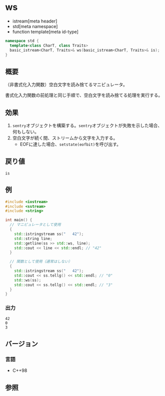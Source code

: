 # ws
* istream[meta header]
* std[meta namespace]
* function template[meta id-type]

```cpp
namespace std {
  template<class CharT, class Traits>
  basic_istream<CharT, Traits>& ws(basic_istream<CharT, Traits>& is);
}
```

## 概要
（非書式化入力関数）空白文字を読み捨てるマニピュレータ。

書式化入力関数の前処理と同じ手順で、空白文字を読み捨てる処理を実行する。

## 効果
1. `sentry`オブジェクトを構築する。`sentry`オブジェクトが失敗を示した場合、何もしない。
1. 空白文字が続く間、ストリームから文字を入力する。
    - EOFに達した場合、`setstate(eofbit)`を呼び出す。

## 戻り値
`is`

## 例
```cpp
#include <iostream>
#include <sstream>
#include <string>

int main() {
  // マニピュレータとして使用
  {
    std::istringstream ss("   42");
    std::string line;
    std::getline(ss >> std::ws, line);
    std::cout << line << std::endl; // "42"
  }

  // 関数として使用（通常はしない）
  {
    std::istringstream ss("   42");
    std::cout << ss.tellg() << std::endl; // "0"
    std::ws(ss);
    std::cout << ss.tellg() << std::endl; // "3"
  }
}
```

### 出力
```
42
0
3
```

## バージョン
### 言語
- C++98

## 参照
